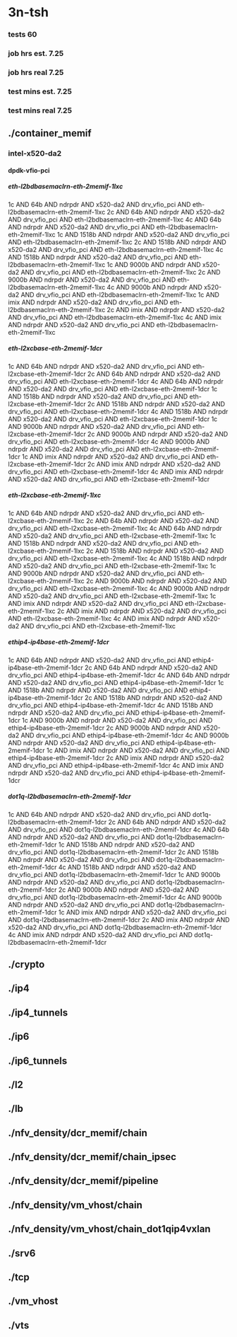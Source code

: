 # 3n-tsh
### tests 60
### job hrs est. 7.25
### job hrs real 7.25
### test mins est. 7.25
### test mins real 7.25
## ./container_memif
### intel-x520-da2
#### dpdk-vfio-pci
##### eth-l2bdbasemaclrn-eth-2memif-1lxc
1c AND 64b AND ndrpdr AND x520-da2 AND drv_vfio_pci AND eth-l2bdbasemaclrn-eth-2memif-1lxc
2c AND 64b AND ndrpdr AND x520-da2 AND drv_vfio_pci AND eth-l2bdbasemaclrn-eth-2memif-1lxc
4c AND 64b AND ndrpdr AND x520-da2 AND drv_vfio_pci AND eth-l2bdbasemaclrn-eth-2memif-1lxc
1c AND 1518b AND ndrpdr AND x520-da2 AND drv_vfio_pci AND eth-l2bdbasemaclrn-eth-2memif-1lxc
2c AND 1518b AND ndrpdr AND x520-da2 AND drv_vfio_pci AND eth-l2bdbasemaclrn-eth-2memif-1lxc
4c AND 1518b AND ndrpdr AND x520-da2 AND drv_vfio_pci AND eth-l2bdbasemaclrn-eth-2memif-1lxc
1c AND 9000b AND ndrpdr AND x520-da2 AND drv_vfio_pci AND eth-l2bdbasemaclrn-eth-2memif-1lxc
2c AND 9000b AND ndrpdr AND x520-da2 AND drv_vfio_pci AND eth-l2bdbasemaclrn-eth-2memif-1lxc
4c AND 9000b AND ndrpdr AND x520-da2 AND drv_vfio_pci AND eth-l2bdbasemaclrn-eth-2memif-1lxc
1c AND imix AND ndrpdr AND x520-da2 AND drv_vfio_pci AND eth-l2bdbasemaclrn-eth-2memif-1lxc
2c AND imix AND ndrpdr AND x520-da2 AND drv_vfio_pci AND eth-l2bdbasemaclrn-eth-2memif-1lxc
4c AND imix AND ndrpdr AND x520-da2 AND drv_vfio_pci AND eth-l2bdbasemaclrn-eth-2memif-1lxc
##### eth-l2xcbase-eth-2memif-1dcr
1c AND 64b AND ndrpdr AND x520-da2 AND drv_vfio_pci AND eth-l2xcbase-eth-2memif-1dcr
2c AND 64b AND ndrpdr AND x520-da2 AND drv_vfio_pci AND eth-l2xcbase-eth-2memif-1dcr
4c AND 64b AND ndrpdr AND x520-da2 AND drv_vfio_pci AND eth-l2xcbase-eth-2memif-1dcr
1c AND 1518b AND ndrpdr AND x520-da2 AND drv_vfio_pci AND eth-l2xcbase-eth-2memif-1dcr
2c AND 1518b AND ndrpdr AND x520-da2 AND drv_vfio_pci AND eth-l2xcbase-eth-2memif-1dcr
4c AND 1518b AND ndrpdr AND x520-da2 AND drv_vfio_pci AND eth-l2xcbase-eth-2memif-1dcr
1c AND 9000b AND ndrpdr AND x520-da2 AND drv_vfio_pci AND eth-l2xcbase-eth-2memif-1dcr
2c AND 9000b AND ndrpdr AND x520-da2 AND drv_vfio_pci AND eth-l2xcbase-eth-2memif-1dcr
4c AND 9000b AND ndrpdr AND x520-da2 AND drv_vfio_pci AND eth-l2xcbase-eth-2memif-1dcr
1c AND imix AND ndrpdr AND x520-da2 AND drv_vfio_pci AND eth-l2xcbase-eth-2memif-1dcr
2c AND imix AND ndrpdr AND x520-da2 AND drv_vfio_pci AND eth-l2xcbase-eth-2memif-1dcr
4c AND imix AND ndrpdr AND x520-da2 AND drv_vfio_pci AND eth-l2xcbase-eth-2memif-1dcr
##### eth-l2xcbase-eth-2memif-1lxc
1c AND 64b AND ndrpdr AND x520-da2 AND drv_vfio_pci AND eth-l2xcbase-eth-2memif-1lxc
2c AND 64b AND ndrpdr AND x520-da2 AND drv_vfio_pci AND eth-l2xcbase-eth-2memif-1lxc
4c AND 64b AND ndrpdr AND x520-da2 AND drv_vfio_pci AND eth-l2xcbase-eth-2memif-1lxc
1c AND 1518b AND ndrpdr AND x520-da2 AND drv_vfio_pci AND eth-l2xcbase-eth-2memif-1lxc
2c AND 1518b AND ndrpdr AND x520-da2 AND drv_vfio_pci AND eth-l2xcbase-eth-2memif-1lxc
4c AND 1518b AND ndrpdr AND x520-da2 AND drv_vfio_pci AND eth-l2xcbase-eth-2memif-1lxc
1c AND 9000b AND ndrpdr AND x520-da2 AND drv_vfio_pci AND eth-l2xcbase-eth-2memif-1lxc
2c AND 9000b AND ndrpdr AND x520-da2 AND drv_vfio_pci AND eth-l2xcbase-eth-2memif-1lxc
4c AND 9000b AND ndrpdr AND x520-da2 AND drv_vfio_pci AND eth-l2xcbase-eth-2memif-1lxc
1c AND imix AND ndrpdr AND x520-da2 AND drv_vfio_pci AND eth-l2xcbase-eth-2memif-1lxc
2c AND imix AND ndrpdr AND x520-da2 AND drv_vfio_pci AND eth-l2xcbase-eth-2memif-1lxc
4c AND imix AND ndrpdr AND x520-da2 AND drv_vfio_pci AND eth-l2xcbase-eth-2memif-1lxc
##### ethip4-ip4base-eth-2memif-1dcr
1c AND 64b AND ndrpdr AND x520-da2 AND drv_vfio_pci AND ethip4-ip4base-eth-2memif-1dcr
2c AND 64b AND ndrpdr AND x520-da2 AND drv_vfio_pci AND ethip4-ip4base-eth-2memif-1dcr
4c AND 64b AND ndrpdr AND x520-da2 AND drv_vfio_pci AND ethip4-ip4base-eth-2memif-1dcr
1c AND 1518b AND ndrpdr AND x520-da2 AND drv_vfio_pci AND ethip4-ip4base-eth-2memif-1dcr
2c AND 1518b AND ndrpdr AND x520-da2 AND drv_vfio_pci AND ethip4-ip4base-eth-2memif-1dcr
4c AND 1518b AND ndrpdr AND x520-da2 AND drv_vfio_pci AND ethip4-ip4base-eth-2memif-1dcr
1c AND 9000b AND ndrpdr AND x520-da2 AND drv_vfio_pci AND ethip4-ip4base-eth-2memif-1dcr
2c AND 9000b AND ndrpdr AND x520-da2 AND drv_vfio_pci AND ethip4-ip4base-eth-2memif-1dcr
4c AND 9000b AND ndrpdr AND x520-da2 AND drv_vfio_pci AND ethip4-ip4base-eth-2memif-1dcr
1c AND imix AND ndrpdr AND x520-da2 AND drv_vfio_pci AND ethip4-ip4base-eth-2memif-1dcr
2c AND imix AND ndrpdr AND x520-da2 AND drv_vfio_pci AND ethip4-ip4base-eth-2memif-1dcr
4c AND imix AND ndrpdr AND x520-da2 AND drv_vfio_pci AND ethip4-ip4base-eth-2memif-1dcr
##### dot1q-l2bdbasemaclrn-eth-2memif-1dcr
1c AND 64b AND ndrpdr AND x520-da2 AND drv_vfio_pci AND dot1q-l2bdbasemaclrn-eth-2memif-1dcr
2c AND 64b AND ndrpdr AND x520-da2 AND drv_vfio_pci AND dot1q-l2bdbasemaclrn-eth-2memif-1dcr
4c AND 64b AND ndrpdr AND x520-da2 AND drv_vfio_pci AND dot1q-l2bdbasemaclrn-eth-2memif-1dcr
1c AND 1518b AND ndrpdr AND x520-da2 AND drv_vfio_pci AND dot1q-l2bdbasemaclrn-eth-2memif-1dcr
2c AND 1518b AND ndrpdr AND x520-da2 AND drv_vfio_pci AND dot1q-l2bdbasemaclrn-eth-2memif-1dcr
4c AND 1518b AND ndrpdr AND x520-da2 AND drv_vfio_pci AND dot1q-l2bdbasemaclrn-eth-2memif-1dcr
1c AND 9000b AND ndrpdr AND x520-da2 AND drv_vfio_pci AND dot1q-l2bdbasemaclrn-eth-2memif-1dcr
2c AND 9000b AND ndrpdr AND x520-da2 AND drv_vfio_pci AND dot1q-l2bdbasemaclrn-eth-2memif-1dcr
4c AND 9000b AND ndrpdr AND x520-da2 AND drv_vfio_pci AND dot1q-l2bdbasemaclrn-eth-2memif-1dcr
1c AND imix AND ndrpdr AND x520-da2 AND drv_vfio_pci AND dot1q-l2bdbasemaclrn-eth-2memif-1dcr
2c AND imix AND ndrpdr AND x520-da2 AND drv_vfio_pci AND dot1q-l2bdbasemaclrn-eth-2memif-1dcr
4c AND imix AND ndrpdr AND x520-da2 AND drv_vfio_pci AND dot1q-l2bdbasemaclrn-eth-2memif-1dcr
## ./crypto
## ./ip4
## ./ip4_tunnels
## ./ip6
## ./ip6_tunnels
## ./l2
## ./lb
## ./nfv_density/dcr_memif/chain
## ./nfv_density/dcr_memif/chain_ipsec
## ./nfv_density/dcr_memif/pipeline
## ./nfv_density/vm_vhost/chain
## ./nfv_density/vm_vhost/chain_dot1qip4vxlan
## ./srv6
## ./tcp
## ./vm_vhost
## ./vts
